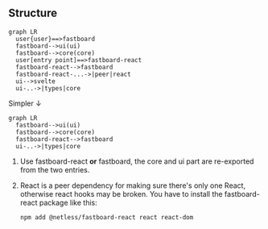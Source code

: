 ## Structure

```mermaid
graph LR
  user{user}==>fastboard
  fastboard-->ui(ui)
  fastboard-->core(core)
  user[entry point]==>fastboard-react
  fastboard-react-->fastboard
  fastboard-react-...->|peer|react
  ui-->svelte
  ui-..->|types|core
```

Simpler &darr;

```mermaid
graph LR
  fastboard-->ui(ui)
  fastboard-->core(core)
  fastboard-react-->fastboard
  ui-..->|types|core
```

1. Use fastboard-react **or** fastboard, the core and ui part are re-exported from the two entries.

2. React is a peer dependency for making sure there's only one React, otherwise react hooks may be broken. You have to install the fastboard-react package like this:

   ```bash
   npm add @netless/fastboard-react react react-dom
   ```
